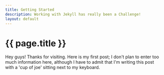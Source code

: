 ```yaml
---
title: Getting Started
description: Working with Jekyll has really been a Challenge!
layout: default
---
```


<h1>{{ page.title }}</h1>

Hey guys!  Thanks for visiting.  Here is my first post; I don't plan to enter too much information here, although I have to admit that I'm writing this post with a 'cup of joe' sitting next to my keyboard.